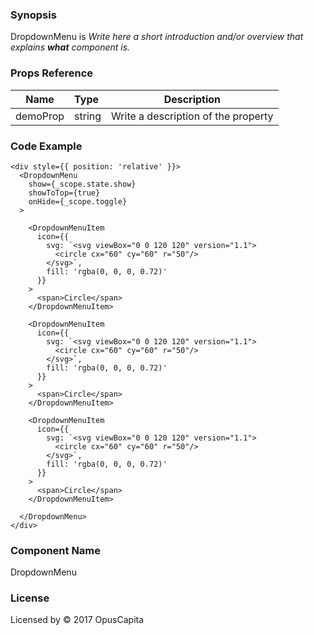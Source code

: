 ### Synopsis

DropdownMenu is 
*Write here a short introduction and/or overview that explains **what** component is.*

### Props Reference

| Name                           | Type                    | Description                                                 |
| ------------------------------ | :---------------------- | ----------------------------------------------------------- |
| demoProp                       | string                  | Write a description of the property                         |

### Code Example

```
<div style={{ position: 'relative' }}>
  <DropdownMenu 
    show={_scope.state.show}
    showToTop={true}
    onHide={_scope.toggle}
  >
  
    <DropdownMenuItem
      icon={{
        svg: `<svg viewBox="0 0 120 120" version="1.1">
          <circle cx="60" cy="60" r="50"/>
        </svg>`, 
        fill: 'rgba(0, 0, 0, 0.72)' 
      }}
    >
      <span>Circle</span>
    </DropdownMenuItem>
    
    <DropdownMenuItem
      icon={{
        svg: `<svg viewBox="0 0 120 120" version="1.1">
          <circle cx="60" cy="60" r="50"/>
        </svg>`, 
        fill: 'rgba(0, 0, 0, 0.72)' 
      }}
    >
      <span>Circle</span>
    </DropdownMenuItem>
    
    <DropdownMenuItem
      icon={{
        svg: `<svg viewBox="0 0 120 120" version="1.1">
          <circle cx="60" cy="60" r="50"/>
        </svg>`, 
        fill: 'rgba(0, 0, 0, 0.72)' 
      }}
    >
      <span>Circle</span>
    </DropdownMenuItem>
  
  </DropdownMenu>
</div>
```

### Component Name

DropdownMenu

### License

Licensed by © 2017 OpusCapita


